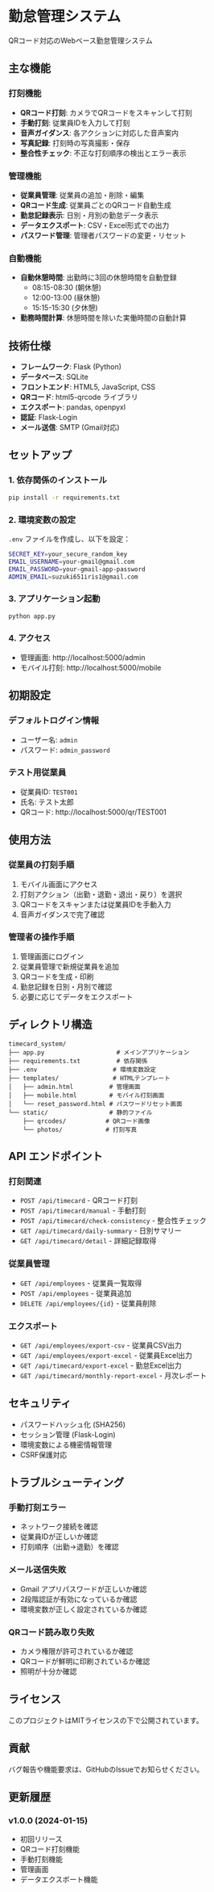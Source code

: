 # 勤怠管理システム

QRコード対応のWebベース勤怠管理システム

## 主な機能

### 打刻機能
- **QRコード打刻**: カメラでQRコードをスキャンして打刻
- **手動打刻**: 従業員IDを入力して打刻
- **音声ガイダンス**: 各アクションに対応した音声案内
- **写真記録**: 打刻時の写真撮影・保存
- **整合性チェック**: 不正な打刻順序の検出とエラー表示

### 管理機能
- **従業員管理**: 従業員の追加・削除・編集
- **QRコード生成**: 従業員ごとのQRコード自動生成
- **勤怠記録表示**: 日別・月別の勤怠データ表示
- **データエクスポート**: CSV・Excel形式での出力
- **パスワード管理**: 管理者パスワードの変更・リセット

### 自動機能
- **自動休憩時間**: 出勤時に3回の休憩時間を自動登録
  - 08:15-08:30 (朝休憩)
  - 12:00-13:00 (昼休憩)  
  - 15:15-15:30 (夕休憩)
- **勤務時間計算**: 休憩時間を除いた実働時間の自動計算

## 技術仕様

- **フレームワーク**: Flask (Python)
- **データベース**: SQLite
- **フロントエンド**: HTML5, JavaScript, CSS
- **QRコード**: html5-qrcode ライブラリ
- **エクスポート**: pandas, openpyxl
- **認証**: Flask-Login
- **メール送信**: SMTP (Gmail対応)

## セットアップ

### 1. 依存関係のインストール
```bash
pip install -r requirements.txt
```

### 2. 環境変数の設定
`.env` ファイルを作成し、以下を設定：
```bash
SECRET_KEY=your_secure_random_key
EMAIL_USERNAME=your-gmail@gmail.com
EMAIL_PASSWORD=your-gmail-app-password
ADMIN_EMAIL=suzuki651iris1@gmail.com
```

### 3. アプリケーション起動
```bash
python app.py
```

### 4. アクセス
- 管理画面: http://localhost:5000/admin
- モバイル打刻: http://localhost:5000/mobile

## 初期設定

### デフォルトログイン情報
- ユーザー名: `admin`
- パスワード: `admin_password`

### テスト用従業員
- 従業員ID: `TEST001`
- 氏名: テスト太郎
- QRコード: http://localhost:5000/qr/TEST001

## 使用方法

### 従業員の打刻手順
1. モバイル画面にアクセス
2. 打刻アクション（出勤・退勤・退出・戻り）を選択
3. QRコードをスキャンまたは従業員IDを手動入力
4. 音声ガイダンスで完了確認

### 管理者の操作手順
1. 管理画面にログイン
2. 従業員管理で新規従業員を追加
3. QRコードを生成・印刷
4. 勤怠記録を日別・月別で確認
5. 必要に応じてデータをエクスポート

## ディレクトリ構造

```
timecard_system/
├── app.py                    # メインアプリケーション
├── requirements.txt          # 依存関係
├── .env                     # 環境変数設定
├── templates/               # HTMLテンプレート
│   ├── admin.html          # 管理画面
│   ├── mobile.html         # モバイル打刻画面
│   └── reset_password.html # パスワードリセット画面
└── static/                 # 静的ファイル
    ├── qrcodes/           # QRコード画像
    └── photos/            # 打刻写真
```

## API エンドポイント

### 打刻関連
- `POST /api/timecard` - QRコード打刻
- `POST /api/timecard/manual` - 手動打刻
- `POST /api/timecard/check-consistency` - 整合性チェック
- `GET /api/timecard/daily-summary` - 日別サマリー
- `GET /api/timecard/detail` - 詳細記録取得

### 従業員管理
- `GET /api/employees` - 従業員一覧取得
- `POST /api/employees` - 従業員追加
- `DELETE /api/employees/{id}` - 従業員削除

### エクスポート
- `GET /api/employees/export-csv` - 従業員CSV出力
- `GET /api/employees/export-excel` - 従業員Excel出力
- `GET /api/timecard/export-excel` - 勤怠Excel出力
- `GET /api/timecard/monthly-report-excel` - 月次レポート

## セキュリティ

- パスワードハッシュ化 (SHA256)
- セッション管理 (Flask-Login)
- 環境変数による機密情報管理
- CSRF保護対応

## トラブルシューティング

### 手動打刻エラー
- ネットワーク接続を確認
- 従業員IDが正しいか確認
- 打刻順序（出勤→退勤）を確認

### メール送信失敗
- Gmail アプリパスワードが正しいか確認
- 2段階認証が有効になっているか確認
- 環境変数が正しく設定されているか確認

### QRコード読み取り失敗
- カメラ権限が許可されているか確認
- QRコードが鮮明に印刷されているか確認
- 照明が十分か確認

## ライセンス

このプロジェクトはMITライセンスの下で公開されています。

## 貢献

バグ報告や機能要求は、GitHubのIssueでお知らせください。

## 更新履歴

### v1.0.0 (2024-01-15)
- 初回リリース
- QRコード打刻機能
- 手動打刻機能
- 管理画面
- データエクスポート機能